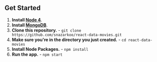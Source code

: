 ## Get Started
1. **Install [Node 4](https://nodejs.org)**.
2. **Install [MongoDB](https://www.mongodb.com/)**.
3. **Clone this repository.** - `git clone https://github.com/snazarkoo/react-data-movies.git`
4. **Make sure you're in the directory you just created.** - `cd react-data-movies`
5. **Install Node Packages.** - `npm install`
6. **Run the app.** - `npm start`